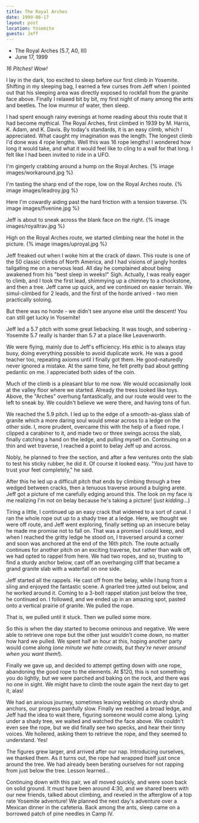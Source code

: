 ```yaml
---
title: The Royal Arches
date: 1999-06-17
layout: post
location: Yosemite
guests: Jeff
---
```


* The Royal Arches (5.7, A0, III)
* June 17, 1999

*16 Pitches! Wow!*


I lay in the dark, too excited to sleep before our first climb in Yosemite.
Shifting in my sleeping bag, I earned a few curses from Jeff when I pointed out
that his sleeping area was directly exposed to rockfall from the granite face
above. Finally I relaxed bit by bit, my first night of many among the ants and
beetles. The low murmur of water, then sleep.


I had spent enough rainy evenings at home reading about this route that
it had become mythical. The Royal Arches, first climbed in 1939 by
M. Harris, K. Adam, and K. Davis.
By today's standards, it is an easy climb, which I appreciated.
What caught my imagination was the length. The longest climb I'd done
was 4 rope lengths. Well this was 16 rope lengths! I wondered how long
it would take, and what it would feel like to cling to a wall for
that long.  I felt like I had been invited to ride in a UFO.

I'm gingerly crabbing around a hump on the Royal Arches.
{% image images/workaround.jpg %}

I'm tasting the sharp end of the rope, low on the Royal Arches route.
{% image images/leadroy.jpg %}

Here I'm cowardly aiding past the hard friction with a tension traverse.
{% image images/fivenine.jpg %}

Jeff is about to sneak across the blank face on the right.
{% image images/royaltrav.jpg %}

High on the Royal Arches route, we started climbing near the hotel in the picture.
{% image images/uproyal.jpg %}


Jeff freaked out when I woke him at the crack of dawn. This route is one
of the 50 classic climbs of North America, and I had visions of jangly
hordes tailgating me on a nervous lead. All day he complained about
being awakened from his "best sleep in weeks!" Sigh. Actually, I was
really eager to climb, and I took the first lead, shimmying up a chimney
to a chockstone, and then a tree. Jeff came up quick, and we continued
on easier terrain. We simul-climbed for 2 leads, and the first of the
horde arrived - two men practically soloing.



But there was no horde - we didn't see anyone else until the descent!
You can still get lucky in Yosemite!


Jeff led a 5.7 pitch with some great liebacking. It was tough, and
sobering - Yosemite 5.7 really is harder than 5.7 at a place like
Leavenworth.


We were flying, mainly due to Jeff's efficiency. His ethic is to always
stay busy, doing everything possible to avoid duplicate work. He was
a good teacher too, repeating axioms until I finally got them. He
good-naturedly never ignored a mistake. At the same time, he felt pretty
bad about getting pedantic on me. I appreciated both sides of the coin.


Much of the climb is a pleasant blur to me now. We would occasionally
look at the valley floor where we started. Already the trees looked like
toys. Above, the "Arches" overhung fantastically, and our route would
veer to the left to sneak by. We couldn't believe we were there, and
having tons of fun.



We reached the 5.9 pitch. I led up to the edge of a smooth-as-glass
slab of granite which a more daring soul would smear across to a ledge
on the other side. I, more prudent, overcame this with the help of a
fixed rope. I clipped a carabiner to it, and made two or three swings
across the slab, finally catching a hand on the ledge, and pulling
myself on. Continuing on a thin and wet traverse, I reached a point
to belay Jeff up and across.


Nobly, he planned to free the section, and after a few ventures onto
the slab to test his sticky rubber, he did it. Of course it looked easy.
"You just have to trust your feet completely," he said.



After this he led up a difficult pitch that ends by climbing through
a tree wedged between cracks, then a tenuous traverse around a bulging
arete. Jeff got a picture of me carefully edging around this. The look
on my face is me realizing I'm not on belay because he's taking a picture!
(*just kidding...*)


Tiring a little, I continued up an easy crack that widened to a sort of
canal. I ran the whole rope out up to a shady tree at a ledge. Here, 
we thought we were off route, and Jeff went exploring, finally setting
up an insecure belay he made me promise not to fall on. That was a
promise I could keep, and when I reached the gritty ledge he stood on,
I traversed around a corner and soon was anchored at the end of the
16th pitch. The route actually continues for another pitch on an
exciting traverse, but rather than walk off, we had opted to rappel from
here. We had two ropes, and so, trusting to find a sturdy anchor below,
cast off an overhanging cliff that became a grand granite slab with
a waterfall on one side.


Jeff started all the rappels. He cast off from the belay, while I hung
from a sling and enjoyed the fantastic scene. A gnarled tree jutted 
out below, and he worked around it. Coming to a 3-bolt rappel station
just below the tree, he continued on. I followed, and we ended up
in an amazing spot, pasted onto a vertical prairie of granite. We pulled
the rope.


That is, we pulled until it stuck. Then we pulled some more.


So this is when the day started to become ominous and negative. We
were able to retrieve one rope but the other just wouldn't come down,
no matter how hard we pulled. We spent half an hour at this, hoping
another party would come along (*one minute we hate crowds, but they're
never around when you want them!*).


Finally we gave up, and decided to attempt getting down with one rope,
abandoning the good rope to the elements. At \$120, this is not something
you do lightly, but we were parched and baking on the rock, and there
was no one in sight. We might have to climb the route again the next day
to get it, alas!


We had an anxious journey, sometimes leaving webbing on sturdy shrub
anchors, our progress painfully slow. Finally we reached a broad ledge,
and Jeff had the idea to wait there, figuring someone would come along.
Lying under a shady tree, we waited and watched the face above. We couldn't
even see the rope, but we did finally see two specks, and hear their
tinny voices. We hollered, asking them to retrieve the rope, and they
seemed to understand. Yes!


The figures grew larger, and arrived after our nap. Introducing ourselves,
we thanked them. As it turns out, the rope had wrapped itself just once
around the tree. We had already been berating ourselves for not rapping
from just below the tree. Lesson learned...



Continuing down with this pair, we all moved quickly, and were soon
back on solid ground. It must have been around 4:30, and we shared beers
with our new friends,
talked about climbing, and reveled in the afterglow of a top rate Yosemite
adventure! We planned the next day's adventure over a Mexican dinner in
the cafeteria. Back among the ants, sleep came on a borrowed patch of
pine needles in Camp IV.




